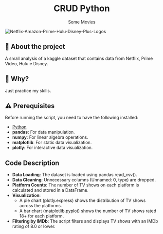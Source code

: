 <h1 align="center"> CRUD Python </h1>

<p align="center"> Some Movies </p>

![Netflix-Amazon-Prime-Hulu-Disney-Plus-Logos](https://user-images.githubusercontent.com/51414398/84217848-9a19e180-aaa3-11ea-9ae3-bee100a3e054.png)

## :rocket: About the project 

A small analysis of a kaggle dataset that contains data from Netflix, Prime Video, Hulu e Disney.

## :thinking:  Why?

Just practice my skills.

## :warning: Prerequisites

Before running the script, you need to have the following installed:

- [Python](https://www.python.org/downloads/)
- **pandas**: For data manipulation.
- **numpy**: For linear algebra operations.
- **matplotlib**: For static data visualization.
- **plotly**: For interactive data visualization.

## Code Description

- **Data Loading**: The dataset is loaded using pandas.read_csv().
- **Data Cleaning**: Unnecessary columns (Unnamed: 0, type) are dropped.
- **Platform Counts**: The number of TV shows on each platform is calculated and stored in a DataFrame.
- **Visualization**:
  - A pie chart (plotly.express) shows the distribution of TV shows across the platforms.
  - A bar chart (matplotlib.pyplot) shows the number of TV shows rated 18+ for each platform.
- **Filtering by IMDb**: The script filters and displays TV shows with an IMDb rating of 8.0 or lower.
